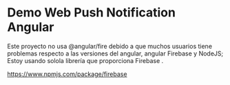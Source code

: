 # Demo Web Push Notification Angular
Este proyecto no usa @angular/fire debido a que muchos usuarios tiene problemas respecto a las versiones del angular, angular Firebase y NodeJS;
Estoy usando solola librería que proporciona Firebase .

https://www.npmjs.com/package/firebase






